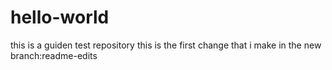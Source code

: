# hello-world
this is a guiden test repository
this is the first change that i make in the new branch:readme-edits
